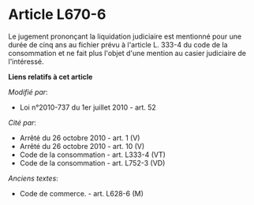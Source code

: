 # Article L670-6

Le jugement prononçant la liquidation judiciaire est mentionné pour une durée de cinq ans au fichier prévu à l'article L.
333-4 du code de la consommation et ne fait plus l'objet d'une mention au casier judiciaire de l'intéressé.

**Liens relatifs à cet article**

_Modifié par_:

  - Loi n°2010-737 du 1er juillet 2010 - art. 52

_Cité par_:

  - Arrêté du 26 octobre 2010 - art. 1 (V)
  - Arrêté du 26 octobre 2010 - art. 10 (V)
  - Code de la consommation - art. L333-4 (VT)
  - Code de la consommation - art. L752-3 (VD)

_Anciens textes_:

  - Code de commerce. - art. L628-6 (M)

